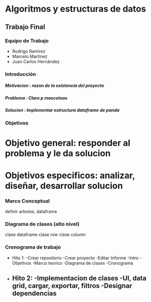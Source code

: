 Algoritmos y estructuras de datos
=================================

Trabajo Final
-------------

### Equipo de Trabajo
* Rodrigo Ramírez
* Marcelo Martínez
* Juan Carlos Hernández

### Introducción
##### Motivacion : razon de la existencia del proyecto 
##### Problema : Claro p mascotsas
##### Solucion : Implementar estructura dataframe de panda

### Objetivos
# Objetivo general: responder al problema y le da solucion
# Objetivos especificos: analizar, diseñar, desarrollar solucion
### Marco Conceptual
definir arboles, dataframe
### Diagrama de clases (alto nivel)
clase dataframe clase row clase column

### Cronograma de trabajo
* Hito 1:
-Crear repositorio
-Crear proyecto
-Editar Informe
  -Intro
  -Objetivos
  -Marco teorico
  -Diagrama de clases
  -Cronograma
* Hito 2:
  -Implementacion de clases
  -UI, data grid, cargar, exportar, filtros
  -Designar dependencias
  -
